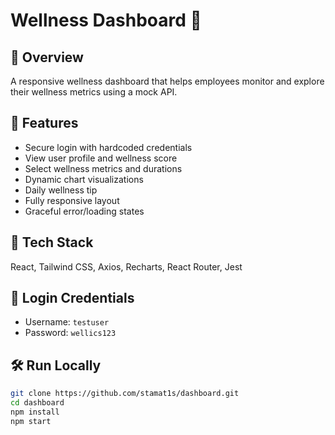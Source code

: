 # Wellness Dashboard 🌿

## 📌 Overview
A responsive wellness dashboard that helps employees monitor and explore their wellness metrics using a mock API.

## 🚀 Features
- Secure login with hardcoded credentials
- View user profile and wellness score
- Select wellness metrics and durations
- Dynamic chart visualizations
- Daily wellness tip
- Fully responsive layout
- Graceful error/loading states

## 🔧 Tech Stack
React, Tailwind CSS, Axios, Recharts, React Router, Jest

## 🧪 Login Credentials
- Username: `testuser`
- Password: `wellics123`

## 🛠️ Run Locally

```bash
git clone https://github.com/stamat1s/dashboard.git
cd dashboard
npm install
npm start

